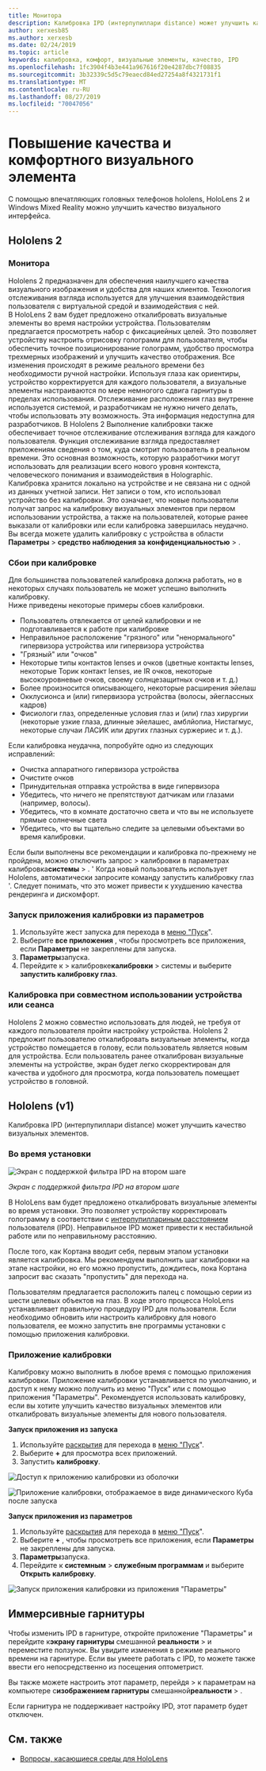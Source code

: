 ```yaml
---
title: Монитора
description: Калибровка IPD (интерпупиллари distance) может улучшить качество визуальных элементов. Как HoloLens, так и Windows Mixed Reality — это возможности для настройки IPD.
author: xerxesb85
ms.author: xerxesb
ms.date: 02/24/2019
ms.topic: article
keywords: калибровка, комфорт, визуальные элементы, качество, IPD
ms.openlocfilehash: 1fc3904f4b3e441a967616f20e4287dbc7f08835
ms.sourcegitcommit: 3b32339c5d5c79eaecd84ed27254a8f4321731f1
ms.translationtype: MT
ms.contentlocale: ru-RU
ms.lasthandoff: 08/27/2019
ms.locfileid: "70047056"
---
```

# <a name="improve-visual-quality-and-comfort"></a>Повышение качества и комфортного визуального элемента
С помощью впечатляющих головных телефонов hololens, HoloLens 2 и Windows Mixed Reality можно улучшить качество визуального интерфейса. 

## <a name="hololens-2"></a>Hololens 2

### <a name="calibration"></a>Монитора

Hololens 2 предназначен для обеспечения наилучшего качества визуального изображения и удобства для наших клиентов. Технология отслеживания взгляда используется для улучшения взаимодействия пользователя с виртуальной средой и взаимодействия с ней.  
В HoloLens 2 вам будет предложено откалибровать визуальные элементы во время настройки устройства. Пользователям предлагается просмотреть набор с фиксациейных целей. Это позволяет устройству настроить отрисовку голограмм для пользователя, чтобы обеспечить точное позиционирование голограмм, удобство просмотра трехмерных изображений и улучшить качество отображения. Все изменения происходят в режиме реального времени без необходимости ручной настройки. Используя глаза как ориентиры, устройство корректируется для каждого пользователя, а визуальные элементы настраиваются по мере немногого сдвига гарнитуры в пределах использования. Отслеживание расположения глаз внутренне используется системой, и разработчикам не нужно ничего делать, чтобы использовать эту возможность. Эта информация недоступна для разработчиков. В Hololens 2 Выполнение калибровки также обеспечивает точное отслеживание отслеживания взгляда для каждого пользователя. Функция отслеживание взгляда предоставляет приложениям сведения о том, куда смотрит пользователь в реальном времени. Это основная возможность, которую разработчики могут использовать для реализации всего нового уровня контекста, человеческого понимания и взаимодействия в Holographic.  
Калибровка хранится локально на устройстве и не связана ни с одной из данных учетной записи. Нет записи о том, кто использовал устройство без калибровки. Это означает, что новые пользователи получат запрос на калибровку визуальных элементов при первом использовании устройства, а также на пользователей, которые ранее выказали от калибровки или если калибровка завершилась неудачно. Вы всегда можете удалить калибровку с устройства в области **Параметры** > **средство наблюдения за** **конфиденциальностью** > . 

### <a name="calibration-failures"></a>Сбои при калибровке

Для большинства пользователей калибровка должна работать, но в некоторых случаях пользователь не может успешно выполнить калибровку.  
Ниже приведены некоторые примеры сбоев калибровки.
- Пользователь отвлекается от целей калибровки и не подготавливается к работе при калибровке
- Неправильное расположение "грязного" или "ненормального" гипервизора устройства или гипервизора устройства 
- "Грязный" или "очков"
- Некоторые типы контактов lenses и очков (цветные контакты lenses, некоторые Торик контакт lenses, ие IR очков, некоторые высокоуровневые очков, своему солнцезащитных очков и т. д.)
- Более произносится описывающего, некоторые расширения эйелаш
- Окклусионса и (или) гипервизора устройства (волосы, эйеглассных кадров)
- Фисиологи глаз, определенные условия глаз и (или) глаз хирургии (некоторые узкие глаза, длинные эйелашес, амблйопиа, Нистагмус, некоторые случаи ЛАСИК или других глазных суржериес и т. д.).

Если калибровка неудачна, попробуйте одно из следующих исправлений: 
- Очистка аппаратного гипервизора устройства
- Очистите очков
- Принудительная отправка устройства в виде гипервизора
- Убедитесь, что ничего не препятствуют датчикам или глазами (например, волосы). 
- Убедитесь, что в комнате достаточно света и что вы не используете прямые солнечные света
- Убедитесь, что вы тщательно следите за целевыми объектами во время калибровки.

Если были выполнены все рекомендации и калибровка по-прежнему не пройдена, можно отключить запрос > калибровки в параметрах калибровка**системы** > . ' Когда новый пользователь использует Hololens, автоматически запросите команду запустить калибровку глаз '. Следует понимать, что это может привести к ухудшению качества рендеринга и дискомфорт.

### <a name="launching-the-calibration-app-from-settings"></a>Запуск приложения калибровки из параметров
1. Используйте жест запуска для перехода в [меню "Пуск](navigating-the-windows-mixed-reality-home.md#start-menu)".
2. Выберите **все приложения** , чтобы просмотреть все приложения, если **Параметры** не закреплены для запуска.
3. **Параметры**запуска.
4. Перейдите к > калибровке**калибровки** > системы и выберите **запустить калибровку глаз**.

### <a name="calibration-when-sharing-a-devicesession"></a>Калибровка при совместном использовании устройства или сеанса

Hololens 2 можно совместно использовать для людей, не требуя от каждого пользователя пройти настройку устройства. Hololens 2 предложит пользователю откалибровать визуальные элементы, когда устройство помещается в голову, если пользователь является новым для устройства. Если пользователь ранее откалиброван визуальные элементы на устройстве, экран будет легко скорректирован для качества и удобного для просмотра, когда пользователь помещает устройство в головной. 


## <a name="hololens-v1"></a>Hololens (v1)

Калибровка IPD (интерпупиллари distance) может улучшить качество визуальных элементов.

### <a name="during-setup"></a>Во время установки

![Экран с поддержкой фильтра IPD на втором шаге](images/ipd-finger-alignment-300px.jpg)<br>

*Экран с поддержкой фильтра IPD на втором шаге*

В HoloLens вам будет предложено откалибровать визуальные элементы во время установки. Это позволяет устройству корректировать голограмму в соответствии с [интерпупиллариным расстоянием](https://en.wikipedia.org/wiki/Interpupillary_distance) пользователя (IPD). Неправильное IPD может привести к нестабильной работе или по неправильному расстоянию.

После того, как Кортана вводит себя, первым этапом установки является калибровка. Мы рекомендуем выполнить шаг калибровки на этапе настройки, но его можно пропустить, дождитесь, пока Кортана запросит вас сказать "пропустить" для перехода на.

Пользователям предлагается расположить палец с помощью серии из шести целевых объектов на глаз. В ходе этого процесса HoloLens устанавливает правильную процедуру IPD для пользователя. Если необходимо обновить или настроить калибровку для нового пользователя, ее можно запустить вне программы установки с помощью приложения калибровки.

### <a name="calibration-app"></a>Приложение калибровки

Калибровку можно выполнить в любое время с помощью приложения калибровки. Приложение калибровки устанавливается по умолчанию, и доступ к нему можно получить из меню "Пуск" или с помощью приложения "Параметры". Рекомендуется использовать калибровку, если вы хотите улучшить качество визуальных элементов или откалибровать визуальные элементы для нового пользователя.

**Запуск приложения из запуска**
1. Используйте [раскрытия](gestures.md#bloom) для перехода в [меню "Пуск](navigating-the-windows-mixed-reality-home.md#start-menu)".
2. Выберите **+** для просмотра всех приложений.
3. Запустить **калибровку**.

![Доступ к приложению калибровки из оболочки](images/calibration-shell.png)

![Приложение калибровки, отображаемое в виде динамического Куба после запуска](images/calibration-livecube-200px.png)

**Запуск приложения из параметров**
1. Используйте [раскрытия](gestures.md#bloom) для перехода в [меню "Пуск](navigating-the-windows-mixed-reality-home.md#start-menu)".
2. Выберите **+** , чтобы просмотреть все приложения, если **Параметры** не закреплены для запуска.
3. **Параметры**запуска.
4. Перейдите к **системным** > **служебным программам** и выберите **Открыть калибровку**.

![Запуск приложения калибровки из приложения "Параметры"](images/calibration-settings-500px.jpg)


## <a name="immersive-headsets"></a>Иммерсивные гарнитуры

Чтобы изменить IPD в гарнитуре, откройте приложение "Параметры" и перейдите к**экрану гарнитуры** смешанной **реальности** > и переместите ползунок. Вы увидите изменения в режиме реального времени на гарнитуре. Если вы умеете работать с IPD, то можете также ввести его непосредственно из посещения оптометрист.

Вы также можете настроить этот параметр, перейдя > к параметрам на компьютере с**изображением гарнитуры** смешанной**реальности** > .

Если гарнитура не поддерживает настройку IPD, этот параметр будет отключен.

## <a name="see-also"></a>См. также
* [Вопросы, касающиеся среды для HoloLens](environment-considerations-for-hololens.md)
